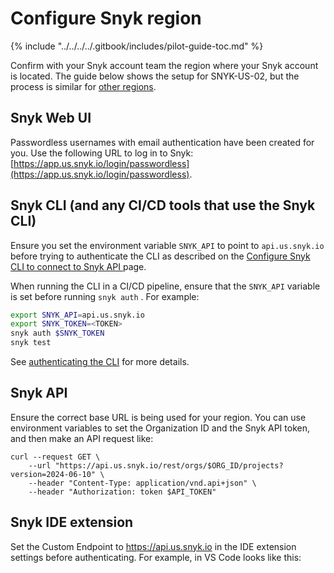 # Configure Snyk region

{% include "../../../../.gitbook/includes/pilot-guide-toc.md" %}

Confirm with your Snyk account team the region where your Snyk account is located. The guide below shows the setup for SNYK-US-02, but the process is similar for [other regions](../../../../snyk-data-and-governance/regional-hosting-and-data-residency.md#available-snyk-regions).

## Snyk Web UI

Passwordless usernames with email authentication have been created for you. Use the following URL to log in to Snyk: [https://app.us.snyk.io/login/passwordless](https://app.us.snyk.io/login/passwordless).

## Snyk CLI (and any CI/CD tools that use the Snyk CLI)&#x20;

Ensure you set the environment variable `SNYK_API` to point to `api.us.snyk.io` before trying to authenticate the CLI as described on the [Configure Snyk CLI to connect to Snyk API ](../../../../developer-tools/snyk-cli/configure-the-snyk-cli/configure-snyk-cli-to-connect-to-snyk-api.md)page.

When running the CLI in a CI/CD pipeline, ensure that the `SNYK_API` variable is set before running `snyk auth` . For example:

```bash
export SNYK_API=api.us.snyk.io
export SNYK_TOKEN=<TOKEN>
snyk auth $SNYK_TOKEN
snyk test
```

See [authenticating the CLI](../../../../developer-tools/snyk-cli/authenticate-to-use-the-cli.md) for more details.

## Snyk API&#x20;

Ensure the correct base URL is being used for your region. You can use environment variables to set the Organization ID and the Snyk API token, and then make an API request like:

```
curl --request GET \
    --url "https://api.us.snyk.io/rest/orgs/$ORG_ID/projects?version=2024-06-10" \
    --header "Content-Type: application/vnd.api+json" \ 
    --header "Authorization: token $API_TOKEN"
```

## Snyk IDE extension&#x20;

Set the Custom Endpoint to https://api.us.snyk.io in the IDE extension settings before authenticating. For example, in VS Code looks like this:

<figure><img src="https://lh7-rt.googleusercontent.com/docsz/AD_4nXdpXh6Us6U_mzXGtnWRqfCVIsao_BQrMyi9Y2rbWhvbcEJKZMl3497yDG6GPUe9zrXDLgoChd-KafUhoLID5gqsy50X8PHD34kJ5XALvZZb5xG6UZUmxrxXCkr5cslSk63Msi_L?key=i_CNrr-DvB8PGUAzq09BT3pc" alt=""><figcaption></figcaption></figure>
